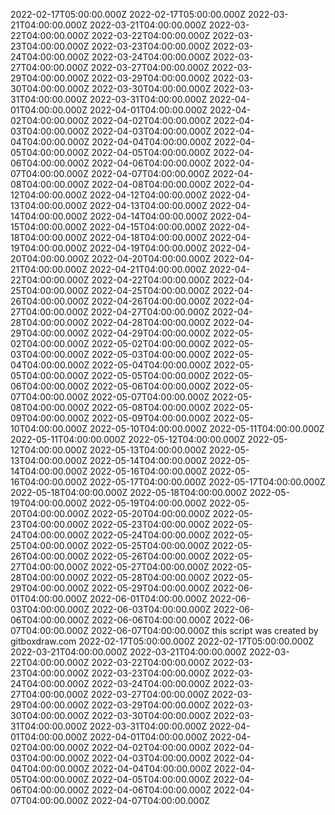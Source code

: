2022-02-17T05:00:00.000Z
2022-02-17T05:00:00.000Z
2022-03-21T04:00:00.000Z
2022-03-21T04:00:00.000Z
2022-03-22T04:00:00.000Z
2022-03-22T04:00:00.000Z
2022-03-23T04:00:00.000Z
2022-03-23T04:00:00.000Z
2022-03-24T04:00:00.000Z
2022-03-24T04:00:00.000Z
2022-03-27T04:00:00.000Z
2022-03-27T04:00:00.000Z
2022-03-29T04:00:00.000Z
2022-03-29T04:00:00.000Z
2022-03-30T04:00:00.000Z
2022-03-30T04:00:00.000Z
2022-03-31T04:00:00.000Z
2022-03-31T04:00:00.000Z
2022-04-01T04:00:00.000Z
2022-04-01T04:00:00.000Z
2022-04-02T04:00:00.000Z
2022-04-02T04:00:00.000Z
2022-04-03T04:00:00.000Z
2022-04-03T04:00:00.000Z
2022-04-04T04:00:00.000Z
2022-04-04T04:00:00.000Z
2022-04-05T04:00:00.000Z
2022-04-05T04:00:00.000Z
2022-04-06T04:00:00.000Z
2022-04-06T04:00:00.000Z
2022-04-07T04:00:00.000Z
2022-04-07T04:00:00.000Z
2022-04-08T04:00:00.000Z
2022-04-08T04:00:00.000Z
2022-04-12T04:00:00.000Z
2022-04-12T04:00:00.000Z
2022-04-13T04:00:00.000Z
2022-04-13T04:00:00.000Z
2022-04-14T04:00:00.000Z
2022-04-14T04:00:00.000Z
2022-04-15T04:00:00.000Z
2022-04-15T04:00:00.000Z
2022-04-18T04:00:00.000Z
2022-04-18T04:00:00.000Z
2022-04-19T04:00:00.000Z
2022-04-19T04:00:00.000Z
2022-04-20T04:00:00.000Z
2022-04-20T04:00:00.000Z
2022-04-21T04:00:00.000Z
2022-04-21T04:00:00.000Z
2022-04-22T04:00:00.000Z
2022-04-22T04:00:00.000Z
2022-04-25T04:00:00.000Z
2022-04-25T04:00:00.000Z
2022-04-26T04:00:00.000Z
2022-04-26T04:00:00.000Z
2022-04-27T04:00:00.000Z
2022-04-27T04:00:00.000Z
2022-04-28T04:00:00.000Z
2022-04-28T04:00:00.000Z
2022-04-29T04:00:00.000Z
2022-04-29T04:00:00.000Z
2022-05-02T04:00:00.000Z
2022-05-02T04:00:00.000Z
2022-05-03T04:00:00.000Z
2022-05-03T04:00:00.000Z
2022-05-04T04:00:00.000Z
2022-05-04T04:00:00.000Z
2022-05-05T04:00:00.000Z
2022-05-05T04:00:00.000Z
2022-05-06T04:00:00.000Z
2022-05-06T04:00:00.000Z
2022-05-07T04:00:00.000Z
2022-05-07T04:00:00.000Z
2022-05-08T04:00:00.000Z
2022-05-08T04:00:00.000Z
2022-05-09T04:00:00.000Z
2022-05-09T04:00:00.000Z
2022-05-10T04:00:00.000Z
2022-05-10T04:00:00.000Z
2022-05-11T04:00:00.000Z
2022-05-11T04:00:00.000Z
2022-05-12T04:00:00.000Z
2022-05-12T04:00:00.000Z
2022-05-13T04:00:00.000Z
2022-05-13T04:00:00.000Z
2022-05-14T04:00:00.000Z
2022-05-14T04:00:00.000Z
2022-05-16T04:00:00.000Z
2022-05-16T04:00:00.000Z
2022-05-17T04:00:00.000Z
2022-05-17T04:00:00.000Z
2022-05-18T04:00:00.000Z
2022-05-18T04:00:00.000Z
2022-05-19T04:00:00.000Z
2022-05-19T04:00:00.000Z
2022-05-20T04:00:00.000Z
2022-05-20T04:00:00.000Z
2022-05-23T04:00:00.000Z
2022-05-23T04:00:00.000Z
2022-05-24T04:00:00.000Z
2022-05-24T04:00:00.000Z
2022-05-25T04:00:00.000Z
2022-05-25T04:00:00.000Z
2022-05-26T04:00:00.000Z
2022-05-26T04:00:00.000Z
2022-05-27T04:00:00.000Z
2022-05-27T04:00:00.000Z
2022-05-28T04:00:00.000Z
2022-05-28T04:00:00.000Z
2022-05-29T04:00:00.000Z
2022-05-29T04:00:00.000Z
2022-06-01T04:00:00.000Z
2022-06-01T04:00:00.000Z
2022-06-03T04:00:00.000Z
2022-06-03T04:00:00.000Z
2022-06-06T04:00:00.000Z
2022-06-06T04:00:00.000Z
2022-06-07T04:00:00.000Z
2022-06-07T04:00:00.000Z
this script was created by gitboxdraw.com
2022-02-17T05:00:00.000Z
2022-02-17T05:00:00.000Z
2022-03-21T04:00:00.000Z
2022-03-21T04:00:00.000Z
2022-03-22T04:00:00.000Z
2022-03-22T04:00:00.000Z
2022-03-23T04:00:00.000Z
2022-03-23T04:00:00.000Z
2022-03-24T04:00:00.000Z
2022-03-24T04:00:00.000Z
2022-03-27T04:00:00.000Z
2022-03-27T04:00:00.000Z
2022-03-29T04:00:00.000Z
2022-03-29T04:00:00.000Z
2022-03-30T04:00:00.000Z
2022-03-30T04:00:00.000Z
2022-03-31T04:00:00.000Z
2022-03-31T04:00:00.000Z
2022-04-01T04:00:00.000Z
2022-04-01T04:00:00.000Z
2022-04-02T04:00:00.000Z
2022-04-02T04:00:00.000Z
2022-04-03T04:00:00.000Z
2022-04-03T04:00:00.000Z
2022-04-04T04:00:00.000Z
2022-04-04T04:00:00.000Z
2022-04-05T04:00:00.000Z
2022-04-05T04:00:00.000Z
2022-04-06T04:00:00.000Z
2022-04-06T04:00:00.000Z
2022-04-07T04:00:00.000Z
2022-04-07T04:00:00.000Z
